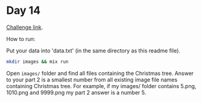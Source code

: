 # Day 14

[Challenge link](https://adventofcode.com/2024/day/14).

How to run:

Put your data into 'data.txt' (in the same directory as this readme file).

```sh
mkdir images && mix run
```

Open `images/` folder and find all files containing the Christmas tree. Answer to your part 2 is a smallest number from all existing image file names containing Christmas tree. For example, if my images/ folder contains 5.png, 1010.png and 9999.png my part 2 answer is a number 5.